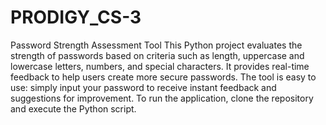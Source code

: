 # PRODIGY_CS-3
Password Strength Assessment Tool
This Python project evaluates the strength of passwords based on criteria such as length, uppercase and lowercase letters, numbers, and special characters. It provides real-time feedback to help users create more secure passwords. The tool is easy to use: simply input your password to receive instant feedback and suggestions for improvement. To run the application, clone the repository and execute the Python script.
